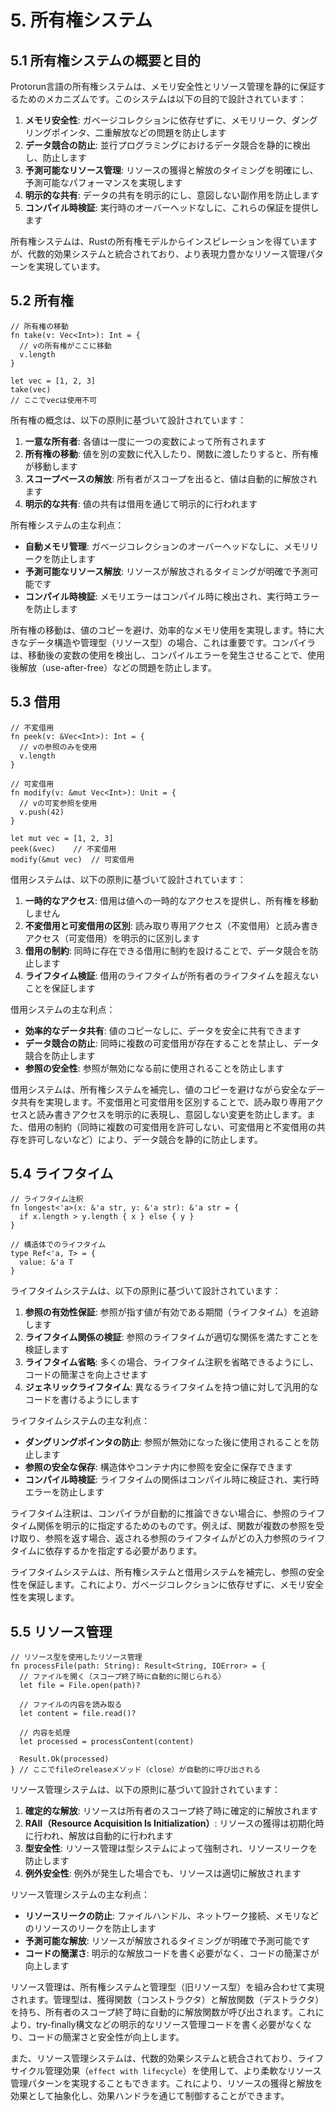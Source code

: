 # 5. 所有権システム

## 5.1 所有権システムの概要と目的

Protorun言語の所有権システムは、メモリ安全性とリソース管理を静的に保証するためのメカニズムです。このシステムは以下の目的で設計されています：

1. **メモリ安全性**: ガベージコレクションに依存せずに、メモリリーク、ダングリングポインタ、二重解放などの問題を防止します
2. **データ競合の防止**: 並行プログラミングにおけるデータ競合を静的に検出し、防止します
3. **予測可能なリソース管理**: リソースの獲得と解放のタイミングを明確にし、予測可能なパフォーマンスを実現します
4. **明示的な共有**: データの共有を明示的にし、意図しない副作用を防止します
5. **コンパイル時検証**: 実行時のオーバーヘッドなしに、これらの保証を提供します

所有権システムは、Rustの所有権モデルからインスピレーションを得ていますが、代数的効果システムと統合されており、より表現力豊かなリソース管理パターンを実現しています。

## 5.2 所有権

```
// 所有権の移動
fn take(v: Vec<Int>): Int = {
  // vの所有権がここに移動
  v.length
}

let vec = [1, 2, 3]
take(vec)
// ここでvecは使用不可
```

所有権の概念は、以下の原則に基づいて設計されています：

1. **一意な所有者**: 各値は一度に一つの変数によって所有されます
2. **所有権の移動**: 値を別の変数に代入したり、関数に渡したりすると、所有権が移動します
3. **スコープベースの解放**: 所有者がスコープを出ると、値は自動的に解放されます
4. **明示的な共有**: 値の共有は借用を通じて明示的に行われます

所有権システムの主な利点：

- **自動メモリ管理**: ガベージコレクションのオーバーヘッドなしに、メモリリークを防止します
- **予測可能なリソース解放**: リソースが解放されるタイミングが明確で予測可能です
- **コンパイル時検証**: メモリエラーはコンパイル時に検出され、実行時エラーを防止します

所有権の移動は、値のコピーを避け、効率的なメモリ使用を実現します。特に大きなデータ構造や管理型（リソース型）の場合、これは重要です。コンパイラは、移動後の変数の使用を検出し、コンパイルエラーを発生させることで、使用後解放（use-after-free）などの問題を防止します。

## 5.3 借用

```
// 不変借用
fn peek(v: &Vec<Int>): Int = {
  // vの参照のみを使用
  v.length
}

// 可変借用
fn modify(v: &mut Vec<Int>): Unit = {
  // vの可変参照を使用
  v.push(42)
}

let mut vec = [1, 2, 3]
peek(&vec)    // 不変借用
modify(&mut vec)  // 可変借用
```

借用システムは、以下の原則に基づいて設計されています：

1. **一時的なアクセス**: 借用は値への一時的なアクセスを提供し、所有権を移動しません
2. **不変借用と可変借用の区別**: 読み取り専用アクセス（不変借用）と読み書きアクセス（可変借用）を明示的に区別します
3. **借用の制約**: 同時に存在できる借用に制約を設けることで、データ競合を防止します
4. **ライフタイム検証**: 借用のライフタイムが所有者のライフタイムを超えないことを保証します

借用システムの主な利点：

- **効率的なデータ共有**: 値のコピーなしに、データを安全に共有できます
- **データ競合の防止**: 同時に複数の可変借用が存在することを禁止し、データ競合を防止します
- **参照の安全性**: 参照が無効になる前に使用されることを防止します

借用システムは、所有権システムを補完し、値のコピーを避けながら安全なデータ共有を実現します。不変借用と可変借用を区別することで、読み取り専用アクセスと読み書きアクセスを明示的に表現し、意図しない変更を防止します。また、借用の制約（同時に複数の可変借用を許可しない、可変借用と不変借用の共存を許可しないなど）により、データ競合を静的に防止します。

## 5.4 ライフタイム

```
// ライフタイム注釈
fn longest<'a>(x: &'a str, y: &'a str): &'a str = {
  if x.length > y.length { x } else { y }
}

// 構造体でのライフタイム
type Ref<'a, T> = {
  value: &'a T
}
```

ライフタイムシステムは、以下の原則に基づいて設計されています：

1. **参照の有効性保証**: 参照が指す値が有効である期間（ライフタイム）を追跡します
2. **ライフタイム関係の検証**: 参照のライフタイムが適切な関係を満たすことを検証します
3. **ライフタイム省略**: 多くの場合、ライフタイム注釈を省略できるようにし、コードの簡潔さを向上させます
4. **ジェネリックライフタイム**: 異なるライフタイムを持つ値に対して汎用的なコードを書けるようにします

ライフタイムシステムの主な利点：

- **ダングリングポインタの防止**: 参照が無効になった後に使用されることを防止します
- **参照の安全な保存**: 構造体やコンテナ内に参照を安全に保存できます
- **コンパイル時検証**: ライフタイムの関係はコンパイル時に検証され、実行時エラーを防止します

ライフタイム注釈は、コンパイラが自動的に推論できない場合に、参照のライフタイム関係を明示的に指定するためのものです。例えば、関数が複数の参照を受け取り、参照を返す場合、返される参照のライフタイムがどの入力参照のライフタイムに依存するかを指定する必要があります。

ライフタイムシステムは、所有権システムと借用システムを補完し、参照の安全性を保証します。これにより、ガベージコレクションに依存せずに、メモリ安全性を実現します。

## 5.5 リソース管理

```
// リソース型を使用したリソース管理
fn processFile(path: String): Result<String, IOError> = {
  // ファイルを開く（スコープ終了時に自動的に閉じられる）
  let file = File.open(path)?
  
  // ファイルの内容を読み取る
  let content = file.read()?
  
  // 内容を処理
  let processed = processContent(content)
  
  Result.Ok(processed)
} // ここでfileのreleaseメソッド（close）が自動的に呼び出される
```

リソース管理システムは、以下の原則に基づいて設計されています：

1. **確定的な解放**: リソースは所有者のスコープ終了時に確定的に解放されます
2. **RAII（Resource Acquisition Is Initialization）**: リソースの獲得は初期化時に行われ、解放は自動的に行われます
3. **型安全性**: リソース管理は型システムによって強制され、リソースリークを防止します
4. **例外安全性**: 例外が発生した場合でも、リソースは適切に解放されます

リソース管理システムの主な利点：

- **リソースリークの防止**: ファイルハンドル、ネットワーク接続、メモリなどのリソースのリークを防止します
- **予測可能な解放**: リソースが解放されるタイミングが明確で予測可能です
- **コードの簡潔さ**: 明示的な解放コードを書く必要がなく、コードの簡潔さが向上します

リソース管理は、所有権システムと管理型（旧リソース型）を組み合わせて実現されます。管理型は、獲得関数（コンストラクタ）と解放関数（デストラクタ）を持ち、所有者のスコープ終了時に自動的に解放関数が呼び出されます。これにより、try-finally構文などの明示的なリソース管理コードを書く必要がなくなり、コードの簡潔さと安全性が向上します。

また、リソース管理システムは、代数的効果システムと統合されており、ライフサイクル管理効果（`effect with lifecycle`）を使用して、より柔軟なリソース管理パターンを実現することもできます。これにより、リソースの獲得と解放を効果として抽象化し、効果ハンドラを通じて制御することができます。

